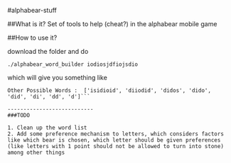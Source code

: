 #alphabear-stuff


##What is it?
Set of tools to help (cheat?) in the alphabear mobile game

##How to use it?

download the folder and do

`./alphabear_word_builder iodiosjdfiojsdio`

which will give you something like

```Longest Word Possible :  isidioid
Other Possible Words :  ['isidioid', 'diiodid', 'didos', 'dido', 'did', 'di', 'dd', 'd']```

---------------------------
###TODO

1. Clean up the word list
2. Add some preference mechanism to letters, which considers factors like which bear is chosen, which letter should be given preferences (like letters with 1 point should not be allowed to turn into stone) among other things
